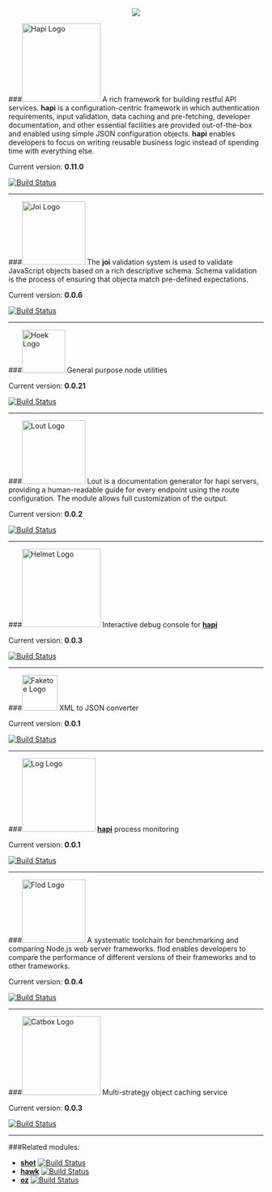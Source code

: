 <p align="center"><img src="https://raw.github.com/walmartlabs/blammo/master/images/blammo.png" /></center>


###<a href="https://github.com/walmartlabs/hapi"><img src="https://raw.github.com/walmartlabs/hapi/master/images/hapi.png" height="155" alt="Hapi Logo" /></a>
A rich framework for building restful API services. **hapi** is a configuration-centric framework in which
authentication requirements, input validation, data caching and pre-fetching, developer documentation,
and other essential facilities are provided out-of-the-box and enabled using simple JSON configuration
objects. **hapi** enables developers to focus on writing reusable business logic instead of spending time
with everything else.

Current version: **0.11.0**

[![Build Status](https://secure.travis-ci.org/walmartlabs/hapi.png)](http://travis-ci.org/walmartlabs/hapi)

***

###<a href="https://github.com/walmartlabs/joi"><img src="https://raw.github.com/walmartlabs/joi/master/images/joi.png" height="125" alt="Joi Logo" /></a>
The **joi** validation system is used to validate JavaScript objects based on a rich descriptive schema.
Schema validation is the process of ensuring that objecta match pre-defined expectations.

Current version: **0.0.6**

[![Build Status](https://secure.travis-ci.org/walmartlabs/joi.png)](http://travis-ci.org/walmartlabs/joi)

***

###<a href="https://github.com/walmartlabs/hoek"><img src="https://raw.github.com/walmartlabs/hoek/master/images/hoek.png" height="85" alt="Hoek Logo" /></a>
General purpose node utilities

Current version: **0.0.21**

[![Build Status](https://secure.travis-ci.org/walmartlabs/hoek.png)](http://travis-ci.org/walmartlabs/hoek)

***

###<a href="https://github.com/walmartlabs/lout"><img src="https://raw.github.com/walmartlabs/lout/master/images/lout.png" height="125" alt="Lout Logo" /></a>
Lout is a documentation generator for hapi servers, providing a human-readable guide for every endpoint using the route configuration. The module allows full customization of the output.

Current version: **0.0.2**

[![Build Status](https://secure.travis-ci.org/walmartlabs/lout.png)](http://travis-ci.org/walmartlabs/lout)

***

###<a href="https://github.com/walmartlabs/helmet"><img src="https://raw.github.com/walmartlabs/helmet/master/images/helmet.png" height="155" alt="Helmet Logo" /></a>
Interactive debug console for [**hapi**](https://github.com/walmartlabs/hapi)

Current version: **0.0.3**

[![Build Status](https://secure.travis-ci.org/walmartlabs/helmet.png)](http://travis-ci.org/walmartlabs/helmet)

***

###<a href="https://github.com/walmartlabs/faketoe"><img src="https://raw.github.com/walmartlabs/faketoe/master/images/faketoe.png" height="70" alt="Faketoe Logo" /></a>
XML to JSON converter

Current version: **0.0.1**

[![Build Status](https://secure.travis-ci.org/walmartlabs/faketoe.png)](http://travis-ci.org/walmartlabs/faketoe)

***

###<a href="https://github.com/walmartlabs/log"><img src="https://raw.github.com/walmartlabs/log/master/images/log.png" height="145" alt="Log Logo" /></a>
[**hapi**](/walamrtlabs/hapi) process monitoring

Current version: **0.0.1**

[![Build Status](https://secure.travis-ci.org/walmartlabs/log.png)](http://travis-ci.org/walmartlabs/log)

***

###<a href="https://github.com/walmartlabs/flod"><img src="https://raw.github.com/walmartlabs/flod/master/images/flod.png" height="125" alt="Flod Logo" /></a>
A systematic toolchain for benchmarking and comparing Node.js web server frameworks. flod enables developers to compare the performance of different versions of their frameworks and to other frameworks.

Current version: **0.0.4**

[![Build Status](https://secure.travis-ci.org/walmartlabs/flod.png)](http://travis-ci.org/walmartlabs/flod)

***

###<a href="https://github.com/walmartlabs/catbox"><img src="https://raw.github.com/walmartlabs/catbox/master/images/catbox.png" height="155" alt="Catbox Logo" /></a>
Multi-strategy object caching service

Current version: **0.0.3**

[![Build Status](https://secure.travis-ci.org/walmartlabs/catbox.png)](http://travis-ci.org/walmartlabs/catbox)

***

###Related modules:

- [**shot**](https://github.com/hueniverse/shot)   [![Build Status](https://secure.travis-ci.org/hueniverse/shot.png)](http://travis-ci.org/hueniverse/shot)
- [**hawk**](https://github.com/hueniverse/hawk)   [![Build Status](https://secure.travis-ci.org/hueniverse/hawk.png)](http://travis-ci.org/hueniverse/hawk)
- [**oz**](https://github.com/hueniverse/oz)   [![Build Status](https://secure.travis-ci.org/hueniverse/oz.png)](http://travis-ci.org/hueniverse/oz)

